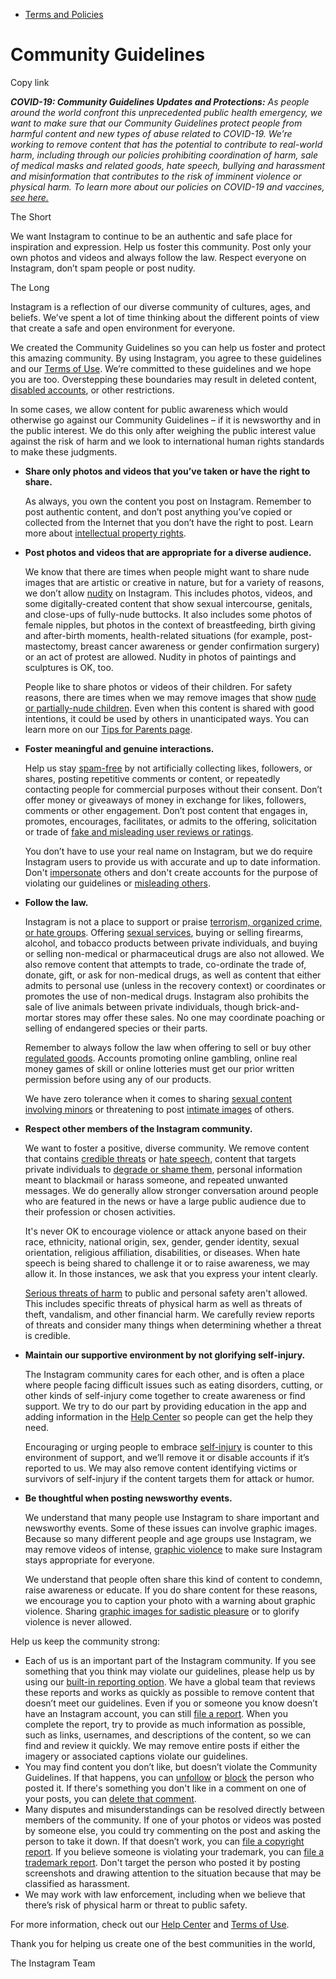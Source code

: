 *   [Terms and Policies](https://help.instagram.com/1417489251945243/?helpref=breadcrumb)

Community Guidelines
====================

Copy link

_**COVID-19: Community Guidelines Updates and Protections:** As people around the world confront this unprecedented public health emergency, we want to make sure that our Community Guidelines protect people from harmful content and new types of abuse related to COVID-19. We’re working to remove content that has the potential to contribute to real-world harm, including through our policies prohibiting coordination of harm, sale of medical masks and related goods, hate speech, bullying and harassment and misinformation that contributes to the risk of imminent violence or physical harm. To learn more about our policies on COVID-19 and vaccines, [see here.](https://help.instagram.com/697825587576762?helpref=faq_content)_

The Short

We want Instagram to continue to be an authentic and safe place for inspiration and expression. Help us foster this community. Post only your own photos and videos and always follow the law. Respect everyone on Instagram, don’t spam people or post nudity.

The Long

Instagram is a reflection of our diverse community of cultures, ages, and beliefs. We’ve spent a lot of time thinking about the different points of view that create a safe and open environment for everyone.

We created the Community Guidelines so you can help us foster and protect this amazing community. By using Instagram, you agree to these guidelines and our [Terms of Use](https://www.instagram.com/legal/terms). We’re committed to these guidelines and we hope you are too. Overstepping these boundaries may result in deleted content, [disabled accounts](https://help.instagram.com/366993040048856?helpref=faq_content), or other restrictions.

In some cases, we allow content for public awareness which would otherwise go against our Community Guidelines – if it is newsworthy and in the public interest. We do this only after weighing the public interest value against the risk of harm and we look to international human rights standards to make these judgments.

*   **Share only photos and videos that you’ve taken or have the right to share.**
    
    As always, you own the content you post on Instagram. Remember to post authentic content, and don’t post anything you’ve copied or collected from the Internet that you don’t have the right to post. Learn more about [intellectual property rights](https://help.instagram.com/126382350847838?helpref=faq_content).
    
*   **Post photos and videos that are appropriate for a diverse audience.**
    
    We know that there are times when people might want to share nude images that are artistic or creative in nature, but for a variety of reasons, we don’t allow [nudity](https://l.instagram.com/?u=https%3A%2F%2Fwww.facebook.com%2Fcommunitystandards%2Fadult_nudity_sexual_activity&e=AT0GaytTBAj_26Eo97m7pIafca0LMhFVWzcbMQoMcw-7Dwog4uk2nf0EE3t0IptBuzh8C9SLZjVbdV755cdzTblKH0qi3t8LFE-31Yy0cCyPwX5-wl1EPiKpTqGuP1a8hqKMsl2gfSstq162pn6nBQ) on Instagram. This includes photos, videos, and some digitally-created content that show sexual intercourse, genitals, and close-ups of fully-nude buttocks. It also includes some photos of female nipples, but photos in the context of breastfeeding, birth giving and after-birth moments, health-related situations (for example, post-mastectomy, breast cancer awareness or gender confirmation surgery) or an act of protest are allowed. Nudity in photos of paintings and sculptures is OK, too.
    
    People like to share photos or videos of their children. For safety reasons, there are times when we may remove images that show [nude or partially-nude children](https://l.instagram.com/?u=https%3A%2F%2Fwww.facebook.com%2Fcommunitystandards%2Fchild_nudity_sexual_exploitation&e=AT0GaytTBAj_26Eo97m7pIafca0LMhFVWzcbMQoMcw-7Dwog4uk2nf0EE3t0IptBuzh8C9SLZjVbdV755cdzTblKH0qi3t8LFE-31Yy0cCyPwX5-wl1EPiKpTqGuP1a8hqKMsl2gfSstq162pn6nBQ). Even when this content is shared with good intentions, it could be used by others in unanticipated ways. You can learn more on our [Tips for Parents page](https://help.instagram.com/154475974694511/?helpref=faq_content).
    
*   **Foster meaningful and genuine interactions.**
    
    Help us stay [spam-free](https://l.instagram.com/?u=https%3A%2F%2Fwww.facebook.com%2Fcommunitystandards%2Fspam&e=AT0GaytTBAj_26Eo97m7pIafca0LMhFVWzcbMQoMcw-7Dwog4uk2nf0EE3t0IptBuzh8C9SLZjVbdV755cdzTblKH0qi3t8LFE-31Yy0cCyPwX5-wl1EPiKpTqGuP1a8hqKMsl2gfSstq162pn6nBQ) by not artificially collecting likes, followers, or shares, posting repetitive comments or content, or repeatedly contacting people for commercial purposes without their consent. Don’t offer money or giveaways of money in exchange for likes, followers, comments or other engagement. Don’t post content that engages in, promotes, encourages, facilitates, or admits to the offering, solicitation or trade of [fake and misleading user reviews or ratings](https://l.instagram.com/?u=https%3A%2F%2Fwww.facebook.com%2Fcommunitystandards%2Ffraud_deception&e=AT0GaytTBAj_26Eo97m7pIafca0LMhFVWzcbMQoMcw-7Dwog4uk2nf0EE3t0IptBuzh8C9SLZjVbdV755cdzTblKH0qi3t8LFE-31Yy0cCyPwX5-wl1EPiKpTqGuP1a8hqKMsl2gfSstq162pn6nBQ).
    
    You don’t have to use your real name on Instagram, but we do require Instagram users to provide us with accurate and up to date information. Don't [impersonate](https://l.instagram.com/?u=https%3A%2F%2Fwww.facebook.com%2Fcommunitystandards%2Fmisrepresentation&e=AT0GaytTBAj_26Eo97m7pIafca0LMhFVWzcbMQoMcw-7Dwog4uk2nf0EE3t0IptBuzh8C9SLZjVbdV755cdzTblKH0qi3t8LFE-31Yy0cCyPwX5-wl1EPiKpTqGuP1a8hqKMsl2gfSstq162pn6nBQ) others and don't create accounts for the purpose of violating our guidelines or [misleading others](https://l.instagram.com/?u=https%3A%2F%2Ftransparency.fb.com%2Fpolicies%2Fcommunity-standards%2Finauthentic-behavior%2F&e=AT0GaytTBAj_26Eo97m7pIafca0LMhFVWzcbMQoMcw-7Dwog4uk2nf0EE3t0IptBuzh8C9SLZjVbdV755cdzTblKH0qi3t8LFE-31Yy0cCyPwX5-wl1EPiKpTqGuP1a8hqKMsl2gfSstq162pn6nBQ).
    
*   **Follow the law.**
    
    Instagram is not a place to support or praise [terrorism, organized crime, or hate groups](https://l.instagram.com/?u=https%3A%2F%2Fwww.facebook.com%2Fcommunitystandards%2Fdangerous_individuals_organizations&e=AT0GaytTBAj_26Eo97m7pIafca0LMhFVWzcbMQoMcw-7Dwog4uk2nf0EE3t0IptBuzh8C9SLZjVbdV755cdzTblKH0qi3t8LFE-31Yy0cCyPwX5-wl1EPiKpTqGuP1a8hqKMsl2gfSstq162pn6nBQ). Offering [sexual services](https://l.instagram.com/?u=https%3A%2F%2Fwww.facebook.com%2Fcommunitystandards%2Fsexual_solicitation&e=AT0GaytTBAj_26Eo97m7pIafca0LMhFVWzcbMQoMcw-7Dwog4uk2nf0EE3t0IptBuzh8C9SLZjVbdV755cdzTblKH0qi3t8LFE-31Yy0cCyPwX5-wl1EPiKpTqGuP1a8hqKMsl2gfSstq162pn6nBQ), buying or selling firearms, alcohol, and tobacco products between private individuals, and buying or selling non-medical or pharmaceutical drugs are also not allowed. We also remove content that attempts to trade, co-ordinate the trade of, donate, gift, or ask for non-medical drugs, as well as content that either admits to personal use (unless in the recovery context) or coordinates or promotes the use of non-medical drugs. Instagram also prohibits the sale of live animals between private individuals, though brick-and-mortar stores may offer these sales. No one may coordinate poaching or selling of endangered species or their parts.
    
    Remember to always follow the law when offering to sell or buy other [regulated goods](https://l.instagram.com/?u=https%3A%2F%2Fwww.facebook.com%2Fcommunitystandards%2Fregulated_goods&e=AT0GaytTBAj_26Eo97m7pIafca0LMhFVWzcbMQoMcw-7Dwog4uk2nf0EE3t0IptBuzh8C9SLZjVbdV755cdzTblKH0qi3t8LFE-31Yy0cCyPwX5-wl1EPiKpTqGuP1a8hqKMsl2gfSstq162pn6nBQ). Accounts promoting online gambling, online real money games of skill or online lotteries must get our prior written permission before using any of our products.
    
    We have zero tolerance when it comes to sharing [sexual content involving minors](https://l.instagram.com/?u=https%3A%2F%2Fwww.facebook.com%2Fcommunitystandards%2Fchild_nudity_sexual_exploitation&e=AT0GaytTBAj_26Eo97m7pIafca0LMhFVWzcbMQoMcw-7Dwog4uk2nf0EE3t0IptBuzh8C9SLZjVbdV755cdzTblKH0qi3t8LFE-31Yy0cCyPwX5-wl1EPiKpTqGuP1a8hqKMsl2gfSstq162pn6nBQ) or threatening to post [intimate images](https://l.instagram.com/?u=https%3A%2F%2Fwww.facebook.com%2Fcommunitystandards%2Fsexual_exploitation_adults&e=AT0GaytTBAj_26Eo97m7pIafca0LMhFVWzcbMQoMcw-7Dwog4uk2nf0EE3t0IptBuzh8C9SLZjVbdV755cdzTblKH0qi3t8LFE-31Yy0cCyPwX5-wl1EPiKpTqGuP1a8hqKMsl2gfSstq162pn6nBQ) of others.
    
*   **Respect other members of the Instagram community.**
    
    We want to foster a positive, diverse community. We remove content that contains [credible threats](https://l.instagram.com/?u=https%3A%2F%2Fwww.facebook.com%2Fcommunitystandards%2Fcredible_violence&e=AT0GaytTBAj_26Eo97m7pIafca0LMhFVWzcbMQoMcw-7Dwog4uk2nf0EE3t0IptBuzh8C9SLZjVbdV755cdzTblKH0qi3t8LFE-31Yy0cCyPwX5-wl1EPiKpTqGuP1a8hqKMsl2gfSstq162pn6nBQ) or [hate speech](https://l.instagram.com/?u=https%3A%2F%2Fwww.facebook.com%2Fcommunitystandards%2Fhate_speech&e=AT0GaytTBAj_26Eo97m7pIafca0LMhFVWzcbMQoMcw-7Dwog4uk2nf0EE3t0IptBuzh8C9SLZjVbdV755cdzTblKH0qi3t8LFE-31Yy0cCyPwX5-wl1EPiKpTqGuP1a8hqKMsl2gfSstq162pn6nBQ), content that targets private individuals to [degrade or shame them](https://l.instagram.com/?u=https%3A%2F%2Fwww.facebook.com%2Fcommunitystandards%2Fbullying&e=AT0GaytTBAj_26Eo97m7pIafca0LMhFVWzcbMQoMcw-7Dwog4uk2nf0EE3t0IptBuzh8C9SLZjVbdV755cdzTblKH0qi3t8LFE-31Yy0cCyPwX5-wl1EPiKpTqGuP1a8hqKMsl2gfSstq162pn6nBQ), personal information meant to blackmail or harass someone, and repeated unwanted messages. We do generally allow stronger conversation around people who are featured in the news or have a large public audience due to their profession or chosen activities.
    
    It's never OK to encourage violence or attack anyone based on their race, ethnicity, national origin, sex, gender, gender identity, sexual orientation, religious affiliation, disabilities, or diseases. When hate speech is being shared to challenge it or to raise awareness, we may allow it. In those instances, we ask that you express your intent clearly.
    
    [Serious threats of harm](https://l.instagram.com/?u=https%3A%2F%2Fwww.facebook.com%2Fcommunitystandards%2Fcredible_violence&e=AT0GaytTBAj_26Eo97m7pIafca0LMhFVWzcbMQoMcw-7Dwog4uk2nf0EE3t0IptBuzh8C9SLZjVbdV755cdzTblKH0qi3t8LFE-31Yy0cCyPwX5-wl1EPiKpTqGuP1a8hqKMsl2gfSstq162pn6nBQ) to public and personal safety aren't allowed. This includes specific threats of physical harm as well as threats of theft, vandalism, and other financial harm. We carefully review reports of threats and consider many things when determining whether a threat is credible.
    
*   **Maintain our supportive environment by not glorifying self-injury.**
    
    The Instagram community cares for each other, and is often a place where people facing difficult issues such as eating disorders, cutting, or other kinds of self-injury come together to create awareness or find support. We try to do our part by providing education in the app and adding information in the [Help Center](https://help.instagram.com/) so people can get the help they need.
    
    Encouraging or urging people to embrace [self-injury](https://l.instagram.com/?u=https%3A%2F%2Fwww.facebook.com%2Fcommunitystandards%2Fsuicide_self_injury_violence&e=AT0GaytTBAj_26Eo97m7pIafca0LMhFVWzcbMQoMcw-7Dwog4uk2nf0EE3t0IptBuzh8C9SLZjVbdV755cdzTblKH0qi3t8LFE-31Yy0cCyPwX5-wl1EPiKpTqGuP1a8hqKMsl2gfSstq162pn6nBQ) is counter to this environment of support, and we’ll remove it or disable accounts if it’s reported to us. We may also remove content identifying victims or survivors of self-injury if the content targets them for attack or humor.
    
*   **Be thoughtful when posting newsworthy events.**
    
    We understand that many people use Instagram to share important and newsworthy events. Some of these issues can involve graphic images. Because so many different people and age groups use Instagram, we may remove videos of intense, [graphic violence](https://l.instagram.com/?u=https%3A%2F%2Fwww.facebook.com%2Fcommunitystandards%2Fgraphic_violence&e=AT0GaytTBAj_26Eo97m7pIafca0LMhFVWzcbMQoMcw-7Dwog4uk2nf0EE3t0IptBuzh8C9SLZjVbdV755cdzTblKH0qi3t8LFE-31Yy0cCyPwX5-wl1EPiKpTqGuP1a8hqKMsl2gfSstq162pn6nBQ) to make sure Instagram stays appropriate for everyone.
    
    We understand that people often share this kind of content to condemn, raise awareness or educate. If you do share content for these reasons, we encourage you to caption your photo with a warning about graphic violence. Sharing [graphic images for sadistic pleasure](https://l.instagram.com/?u=https%3A%2F%2Fwww.facebook.com%2Fcommunitystandards%2Fcruel_insensitive&e=AT0GaytTBAj_26Eo97m7pIafca0LMhFVWzcbMQoMcw-7Dwog4uk2nf0EE3t0IptBuzh8C9SLZjVbdV755cdzTblKH0qi3t8LFE-31Yy0cCyPwX5-wl1EPiKpTqGuP1a8hqKMsl2gfSstq162pn6nBQ) or to glorify violence is never allowed.
    

Help us keep the community strong:

*   Each of us is an important part of the Instagram community. If you see something that you think may violate our guidelines, please help us by using our [built-in reporting option](https://help.instagram.com/165828726894770?helpref=faq_content). We have a global team that reviews these reports and works as quickly as possible to remove content that doesn’t meet our guidelines. Even if you or someone you know doesn’t have an Instagram account, you can still [file a report](https://help.instagram.com/contact/383679321740945). When you complete the report, try to provide as much information as possible, such as links, usernames, and descriptions of the content, so we can find and review it quickly. We may remove entire posts if either the imagery or associated captions violate our guidelines.
*   You may find content you don’t like, but doesn’t violate the Community Guidelines. If that happens, you can [unfollow](https://help.instagram.com/286340048138725?helpref=faq_content) or [block](https://help.instagram.com/426700567389543/?helpref=faq_content) the person who posted it. If there's something you don't like in a comment on one of your posts, you can [delete that comment](https://help.instagram.com/289098941190483?helpref=faq_content).
*   Many disputes and misunderstandings can be resolved directly between members of the community. If one of your photos or videos was posted by someone else, you could try commenting on the post and asking the person to take it down. If that doesn’t work, you can [file a copyright report](https://help.instagram.com/126382350847838?helpref=faq_content). If you believe someone is violating your trademark, you can [file a trademark report](https://help.instagram.com/222826637847963?helpref=faq_content). Don't target the person who posted it by posting screenshots and drawing attention to the situation because that may be classified as harassment.
*   We may work with law enforcement, including when we believe that there’s risk of physical harm or threat to public safety.

For more information, check out our [Help Center](https://help.instagram.com/) and [Terms of Use](https://l.instagram.com/?u=http%3A%2F%2Finstagram.com%2Flegal%2Fterms%2F%23&e=AT0GaytTBAj_26Eo97m7pIafca0LMhFVWzcbMQoMcw-7Dwog4uk2nf0EE3t0IptBuzh8C9SLZjVbdV755cdzTblKH0qi3t8LFE-31Yy0cCyPwX5-wl1EPiKpTqGuP1a8hqKMsl2gfSstq162pn6nBQ).

Thank you for helping us create one of the best communities in the world,

The Instagram Team